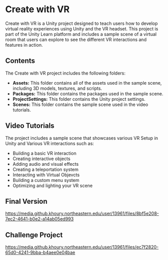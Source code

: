 # Create with VR

Create with VR is a Unity project designed to teach users how to develop virtual reality experiences using Unity and the VR headset. This project is part of the Unity Learn platform and includes a sample scene of a virtual room that users can explore to see the different VR interactions and features in action.

## Contents

The Create with VR project includes the following folders:

- **Assets:** This folder contains all of the assets used in the sample scene, including 3D models, textures, and scripts.
- **Packages:** This folder contains the packages used in the sample scene.
- **ProjectSettings:** This folder contains the Unity project settings.
- **Scenes:** This folder contains the sample scene used in the video tutorials.

## Video Tutorials

The project includes a sample scene that showcases various VR Setup in Unity and Various VR interactions such as:

- Building a basic VR interaction
- Creating interactive objects
- Adding audio and visual effects
- Creating a teleportation system
- Interacting with Virtual Objevcts
- Building a custom menu system
- Optimizing and lighting your VR scene



## Final Version
https://media.github.khoury.northeastern.edu/user/13961/files/8bf5e208-7ec2-4641-b0e2-a14ab05ed993



## Challenge Project
https://media.github.khoury.northeastern.edu/user/13961/files/ec7f2820-65d0-4241-9bba-b4aee0e04bae

